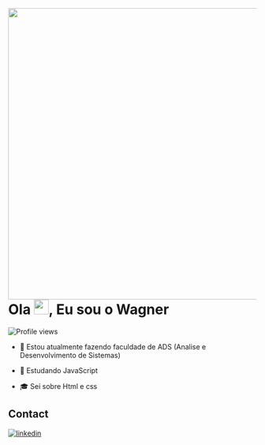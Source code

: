 <img align="right" height="590em" src="https://raw.githubusercontent.com/gist/W-Wag/5c7c2ccf753e11024e9d9aabce7190a4/raw/7e0761218b9f86ef782455bc84c9f1fa9fd3216b/githubcard.svg"/>
<h1 align="left">Ola <img src="https://raw.githubusercontent.com/kaueMarques/kaueMarques/master/hi.gif" height="30px">, Eu sou o Wagner</h1>
<p align="left"> <img src="https://komarev.com/ghpvc/?username=W-Wag&color=yellow" alt="Profile views" /> </p>

- 🔭 Estou atualmente fazendo faculdade de ADS (Analise e Desenvolvimento de Sistemas)

- 🌱 Estudando JavaScript
- :mortar_board: Sei sobre Html e css

## Contact

<a href="https://www.linkedin.com/in/wagner-de-oliveira-martins-081994239/" target="_blank">
  <img align="center" src="https://img.shields.io/badge/-Wagner De Oliveira Martins-05122A?style=flat&logo=linkedin" alt="linkedin"/>
</a>
